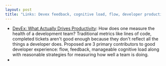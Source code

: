 ```yaml
---
layout: post
title: "Links: Devex feedback, cognitive load, flow, developer productivity"
---
```


* [DevEx: What Actually Drives Productivity](https://queue.acm.org/detail.cfm?id=3595878): How does one measure the health of a development team? Traditional metrics like lines of code, completed tickets aren't good enough because they don't reflect all the things a developer does. Proposed are 3 primary contributors to good developer experience: flow, feedback, manageable cognitive load along with reasonable strategies for measuring how well a team is doing.
* 